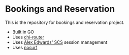 # Bookings and Reservation
This is the repository for bookings and reservation project.

- Built in GO
- Uses [chi-router](https://github.com/go-chi/chi)
- Uses [Alex Edwards' SCS](https://github.com/alexedwards/scs) session management
- Uses [nosurf](https://github.com/justinas/nosurf)